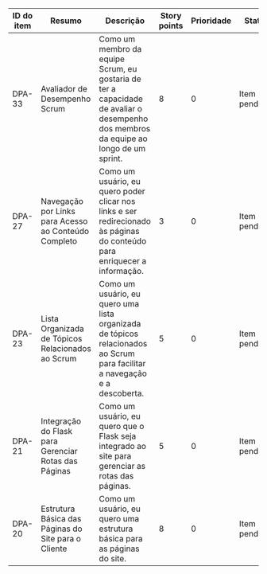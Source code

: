 | ID do item | Resumo                                                  | Descrição                                                                                                              | Story points | Prioridade | Status       |
|------------|---------------------------------------------------------|-----------------------------------------------------------------------------------------------------------------------|--------------|------------|--------------|
| DPA-33     | Avaliador de Desempenho Scrum                            | Como um membro da equipe Scrum, eu gostaria de ter a capacidade de avaliar o desempenho dos membros da equipe ao longo de um sprint. | 8            | 0      | Item pendente|
| DPA-27     | Navegação por Links para Acesso ao Conteúdo Completo    | Como um usuário, eu quero poder clicar nos links e ser redirecionado às páginas do conteúdo para enriquecer a informação. | 3            | 0      | Item pendente|
| DPA-23     | Lista Organizada de Tópicos Relacionados ao Scrum      | Como um usuário, eu quero uma lista organizada de tópicos relacionados ao Scrum para facilitar a navegação e a descoberta. | 5            | 0      | Item pendente|
| DPA-21     | Integração do Flask para Gerenciar Rotas das Páginas   | Como um usuário, eu quero que o Flask seja integrado ao site para gerenciar as rotas das páginas.                      | 5            | 0      | Item pendente|
| DPA-20     | Estrutura Básica das Páginas do Site para o Cliente     | Como um usuário, eu quero uma estrutura básica para as páginas do site.                                                | 8            | 0      | Item pendente|
